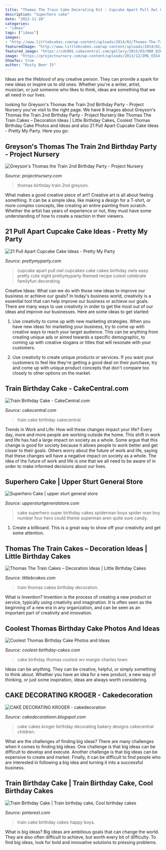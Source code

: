 ```yaml
---
title: "Thomas The Train Cake Decorating Kit : Cupcake Apart Pull Owl Cupcakes Cake Cakes Birthday Owls Easy Pretty Cute Night Prettymyparty Themed Recipe Cutest Celebrate Familyfun Decorating"
description: "Superhero cake"
date: "2022-11-10"
categories:
- "ideas"
tags: ["ideas"]
images:
- "http://www.littlebcakes.com/wp-content/uploads/2014/02/Thomas-The-Train-Cakes-Pictures.jpg"
featuredImage: "http://www.littlebcakes.com/wp-content/uploads/2014/02/Thomas-The-Train-Cakes-Pictures.jpg"
featured_image: "https://cdn001.cakecentral.com/gallery/2015/03/900_826646jafX_train-birthday-cake.jpg"
image: "https://projectnursery.com/wp-content/uploads/2013/12/IMG_6554-768x1024.jpg"
ShowToc: true
author: "Rusty Beer IV"
---
```



Ideas are the lifeblood of any creative person. They can provide a spark for new ideas or inspire us to old ones. Whether you're a writer, artist, musician, or just someone who likes to think, ideas are something that we all need in our lives.

	

		
looking for Greyson&#039;s Thomas the Train 2nd Birthday Party - Project Nursery you've visit to the right page. We have 8 Images about Greyson&#039;s Thomas the Train 2nd Birthday Party - Project Nursery like Thomas The Train Cakes – Decoration Ideas | Little Birthday Cakes, Coolest Thomas Birthday Cake Photos and Ideas and also 21 Pull Apart Cupcake Cake Ideas - Pretty My Party. Here you go:
		
    
## Greyson&#039;s Thomas The Train 2nd Birthday Party - Project Nursery

<img loading=lazy src="https://projectnursery.com/wp-content/uploads/2013/12/IMG_6554-768x1024.jpg" onerror="this.onerror=null;this.src='https://tse1.mm.bing.net/th?id=OIP.4WTefy75bebWqke453a1uAHaJ4&amp;pid=15.1';" alt="Greyson&#039;s Thomas the Train 2nd Birthday Party - Project Nursery">

_Source: projectnursery.com_

>thomas birthday train 2nd greyson. 

	

What makes a good creative piece of art?
Creative art is all about feeling something. It can be a simple idea, like making a design for a T-shirt, or more complex concepts, like creating an entire painting from scratch. Whether the artist has years of experience or not, they must have some understanding of how to create a reaction in their viewers.

    
## 21 Pull Apart Cupcake Cake Ideas - Pretty My Party

<img loading=lazy src="http://www.prettymyparty.com/wp-content/uploads/2016/05/pull-apart-cupcake-cake-owl.jpg" onerror="this.onerror=null;this.src='https://tse4.mm.bing.net/th?id=OIP.mnRK1fEeBMM7doBUsr1yAQHaJ4&amp;pid=15.1';" alt="21 Pull Apart Cupcake Cake Ideas - Pretty My Party">

_Source: prettymyparty.com_

>cupcake apart pull owl cupcakes cake cakes birthday owls easy pretty cute night prettymyparty themed recipe cutest celebrate familyfun decorating. 

	

Creative Ideas: What can we do with those new ideas to improve our business or achieve our goals?
In today's business world, creativity is a essential tool that can help improve our business or achieve our goals. There are many ways to use creativity in order to get the most out of our ideas and improve our businesses. Here are some ideas to get started: 
1. Use creativity to come up with new marketing strategies. When you have new ideas for marketing your business, try to come up with creative ways to reach your target audience. This can be anything from creating unique ads or aimed towards a specific demographic, to coming up with creative slogans or titles that will resonate with your customers. 

2. Use creativity to create unique products or services. If you want your customers to feel like they're getting a good deal on their purchase, try and come up with unique product concepts that don't compare too closely to other options on the market.

    
## Train Birthday Cake - CakeCentral.com

<img loading=lazy src="https://cdn001.cakecentral.com/gallery/2015/03/900_826646jafX_train-birthday-cake.jpg" onerror="this.onerror=null;this.src='https://tse4.mm.bing.net/th?id=OIP.3IpQWZ9sKyV6iIuhtnSe0gHaJ4&amp;pid=15.1';" alt="Train Birthday Cake - CakeCentral.com">

_Source: cakecentral.com_

>train cake birthday cakecentral. 

	

Trends in Work and Life: How will these changes impact your life?
Every day, more and more people are working outside the home. This shift in work and life has had a large impact on society as a whole. Some argue that this change is good for society because it allows people to work better and get closer to their goals. Others worry about the future of work and life, saying that these changes will have a negative impact on society as a whole. The idea of the future of work and life is one that we all need to be aware of in order to make informed decisions about our lives.

    
## Superhero Cake | Upper Sturt General Store

<img loading=lazy src="http://uppersturtgeneralstore.com/wp-content/uploads/2014/01/9a6d7662631bde68385d5fc07fd2cc2e.jpg" onerror="this.onerror=null;this.src='https://tse3.mm.bing.net/th?id=OIP.l1r6nTYvUVdtNNIbs6iDdQHaJ6&amp;pid=15.1';" alt="Superhero Cake | upper sturt general store">

_Source: uppersturtgeneralstore.com_

>cake superhero super birthday cakes spiderman boys spider man boy number four hero could theme superman aren quite sure candy. 

	

1. Create a billboard. This is a great way to show off your creativity and get some attention.

    
## Thomas The Train Cakes – Decoration Ideas | Little Birthday Cakes

<img loading=lazy src="http://www.littlebcakes.com/wp-content/uploads/2014/02/Thomas-The-Train-Cakes-Pictures.jpg" onerror="this.onerror=null;this.src='https://tse4.mm.bing.net/th?id=OIP.BVabCU_RL86fmIwXm3GLJgHaGs&amp;pid=15.1';" alt="Thomas The Train Cakes – Decoration Ideas | Little Birthday Cakes">

_Source: littlebcakes.com_

>train thomas cakes birthday decoration. 

	

What is Invention?
Invention is the process of creating a new product or service, typically using creativity and imagination. It is often seen as the beginning of a new era in any organization, and can be seen as an important part of creativity and innovation.

    
## Coolest Thomas Birthday Cake Photos And Ideas

<img loading=lazy src="http://www.coolest-birthday-cakes.com/wp-content/blogs.dir/9/files/2017/02/thomas-birthday-cake-36c.jpg" onerror="this.onerror=null;this.src='https://tse3.mm.bing.net/th?id=OIP.-ayFhpmTAfV2prkMm5fUugAAAA&amp;pid=15.1';" alt="Coolest Thomas Birthday Cake Photos and Ideas">

_Source: coolest-birthday-cakes.com_

>cake birthday thomas coolest wv margie charles town. 

	

Ideas can be anything. They can be creative, helpful, or simply something to think about. Whether you have an idea for a new product, a new way of thinking, or just some inspiration, ideas are always worth considering.

    
## CAKE DECORATING KROGER - Cakedecoration

<img loading=lazy src="https://lh6.googleusercontent.com/proxy/PAlcDINfnaRAOMHfN-x-3liariThijag9wu2_tlJ8hZX6as75QoLHdUSGc5SdK242UGYtmA_aZ0mTqikrQevI4_NkH6zukUTYOoTQM_6WAZHg0LbQvhGbZCSDkKW5MVbbDK9biXvU6A=s0-d" onerror="this.onerror=null;this.src='https://tse1.mm.bing.net/th?id=OIP.pKYhCYFQyo6IZTneqOIwaAHaL3&amp;pid=15.1';" alt="CAKE DECORATING KROGER - cakedecoration">

_Source: cakedecorationn.blogspot.com_

>cake cakes kroger birthday decorating bakery designs cakecentral children. 

	

What are the challenges of finding big ideas?
There are many challenges when it comes to finding big ideas. One challenge is that big ideas can be difficult to develop and execute. Another challenge is that big ideas can be expensive to create and market. Finally, it can be difficult to find people who are interested in following a big idea and turning it into a successful business.

    
## Train Birthday Cake | Train Birthday Cake, Cool Birthday Cakes

<img loading=lazy src="https://i.pinimg.com/originals/ef/12/84/ef1284d575ca6ce0d6cf1a60a9f90c6e.jpg" onerror="this.onerror=null;this.src='https://tse4.mm.bing.net/th?id=OIP.qeLQKuq6tzyq5gVKLzMVcgHaJ4&amp;pid=15.1';" alt="Train Birthday Cake | Train birthday cake, Cool birthday cakes">

_Source: pinterest.com_

>train cake birthday cakes happy boys. 

	

What is big ideas?
Big ideas are ambitious goals that can change the world. They are also often difficult to achieve, but worth every bit of difficulty. To find big ideas, look for bold and innovative solutions to pressing problems.

